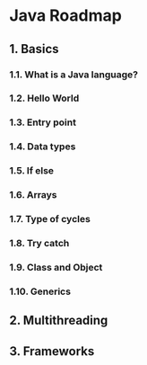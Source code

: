 # Java Roadmap

## 1. Basics
### 1.1. What is a Java language?
### 1.2. Hello World
### 1.3. Entry point
### 1.4. Data types
### 1.5. If else
### 1.6. Arrays
### 1.7. Type of cycles
### 1.8. Try catch
### 1.9. Class and Object
### 1.10. Generics
## 2. Multithreading
## 3. Frameworks

